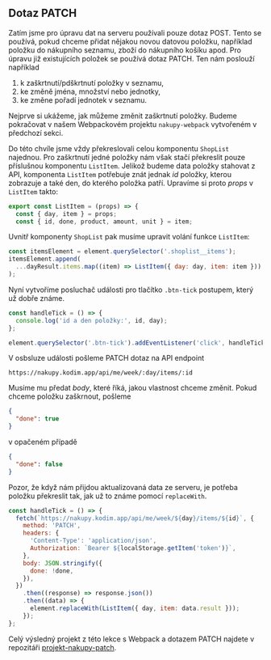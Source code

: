 ## Dotaz PATCH

Zatím jsme pro úpravu dat na serveru používali pouze dotaz POST. Tento se používá, pokud chceme přidat nějakou novou datovou položku, například položku do nákupního seznamu, zboží do nákupního košíku apod. Pro úpravu již existujících položek se používá dotaz PATCH. Ten nám poslouží například

1. k zaškrtnutí/pdškrtnutí položky v seznamu,
1. ke změně jména, množství nebo jednotky,
1. ke změne pořadí jednotek v seznamu.

Nejprve si ukážeme, jak můžeme změnit zaškrtnutí položky. Budeme pokračovat v našem Webpackovém projektu `nakupy-webpack` vytvořeném v předchozí sekci.

Do této chvíle jsme vždy překreslovali celou komponentu `ShopList` najednou. Pro zaškrtnutí jedné položky nám však stačí překreslit pouze příslušnou komponentu `ListItem`. Jelikož budeme data položky stahovat z API, komponenta `ListItem` potřebuje znát jednak _id_ položky, kterou zobrazuje a také den, do kterého položka patří. Upravíme si proto _props_ v `ListItem` takto:

```js
export const ListItem = (props) => {
  const { day, item } = props;
  const { id, done, product, amount, unit } = item;
```

Uvnitř komponenty `ShopList` pak musíme upravit volání funkce `ListItem`:

```js
const itemsElement = element.querySelector('.shoplist__items');
itemsElement.append(
  ...dayResult.items.map((item) => ListItem({ day: day, item: item }))
);
```

Nyní vytvoříme posluchač události pro tlačítko `.btn-tick` postupem, který už dobře známe.

```js
const handleTick = () => {
  console.log('id a den položky:', id, day);
};

element.querySelector('.btn-tick').addEventListener('click', handleTick);
```

V osbsluze události pošleme PATCH dotaz na API endpoint

```
https://nakupy.kodim.app/api/me/week/:day/items/:id
```

Musíme mu předat _body_, které říká, jakou vlastnost chceme změnit. Pokud chceme položku zaškrnout, pošleme

```json
{
  "done": true
}
```

v opačeném případě

```json
{
  "done": false
}
```

Pozor, že když nám přijdou aktualizovaná data ze serveru, je potřeba položku překreslit tak, jak už to známe pomocí `replaceWith`.

```js
const handleTick = () => {
  fetch(`https://nakupy.kodim.app/api/me/week/${day}/items/${id}`, {
    method: 'PATCH',
    headers: {
      'Content-Type': 'application/json',
      Authorization: `Bearer ${localStorage.getItem('token')}`,
    },
    body: JSON.stringify({
      done: !done,
    }),
  })
    .then((response) => response.json())
    .then((data) => {
      element.replaceWith(ListItem({ day, item: data.result }));
    });
};
```

Celý výsledný projekt z této lekce s Webpack a dotazem PATCH najdete v repozitáři [projekt-nakupy-patch](https://github.com/Czechitas-podklady-WEB/projekt-nakupy-patch).
